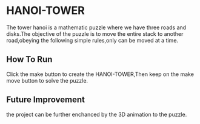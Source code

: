 # HANOI-TOWER
The tower hanoi is a mathematic puzzle where we have three roads and disks.The objective of the puzzle is to move the entire stack to another road,obeying the following simple rules,only can be moved at a time.
## How To Run
Click the make button to create the HANOI-TOWER,Then keep on the make move button to solve the puzzle.
## Future Improvement
the project can be further enchanced by the 3D animation to the puzzle.
